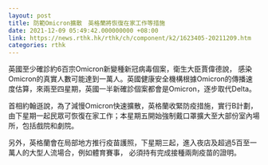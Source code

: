 ```yaml
---
layout: post
title: 防範Omicron擴散　英格蘭將恢復在家工作等措施
date: 2021-12-09 05:49:42.000000000 +08:00
link: https://news.rthk.hk/rthk/ch/component/k2/1623405-20211209.htm
categories: rthk
---
```


英國至少確診約6百宗Omicron新變種新冠病毒個案，衛生大臣賈偉德說， 感染Omicron的真實人數可能達到一萬人。英國健康安全機構根據Omicron的傳播速度估算，來兩至四星期，英國一半新確診個案都會是Omicron，逐步取代Delta。
 
首相約翰遜說，為了減慢Omicron快速擴散，英格蘭收緊防疫措施，實行B計劃，由下星期一起民眾可恢復在家工作；本星期五開始強制戴口罩擴大至大部份室內場所，包括戲院和劇院。 

另外，英格蘭會在局部地方推行疫苗護照，下星期三起，進入夜店及超過5百至一萬人的大型人流場合，例如體育賽事， 必須持有完成接種兩劑疫苗的證明。

